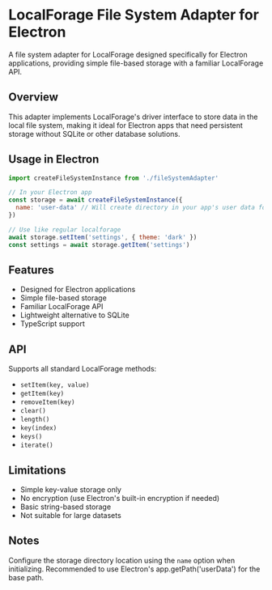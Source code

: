 # LocalForage File System Adapter for Electron

A file system adapter for LocalForage designed specifically for Electron
applications, providing simple file-based storage with a familiar LocalForage
API.

## Overview

This adapter implements LocalForage's driver interface to store data in the
local file system, making it ideal for Electron apps that need persistent
storage without SQLite or other database solutions.

## Usage in Electron

```javascript
import createFileSystemInstance from './fileSystemAdapter'

// In your Electron app
const storage = await createFileSystemInstance({
  name: 'user-data' // Will create directory in your app's user data folder
})

// Use like regular localforage
await storage.setItem('settings', { theme: 'dark' })
const settings = await storage.getItem('settings')
```

## Features

- Designed for Electron applications
- Simple file-based storage
- Familiar LocalForage API
- Lightweight alternative to SQLite
- TypeScript support

## API

Supports all standard LocalForage methods:
- `setItem(key, value)`
- `getItem(key)`
- `removeItem(key)`
- `clear()`
- `length()`
- `key(index)`
- `keys()`
- `iterate()`

## Limitations

- Simple key-value storage only
- No encryption (use Electron's built-in encryption if needed)
- Basic string-based storage
- Not suitable for large datasets

## Notes

Configure the storage directory location using the `name` option when
initializing. Recommended to use Electron's app.getPath('userData') for the
base path.
